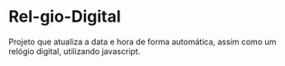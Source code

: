# Rel-gio-Digital
Projeto que atualiza a data e hora de forma automática, assim como um relógio digital, utilizando javascript.
